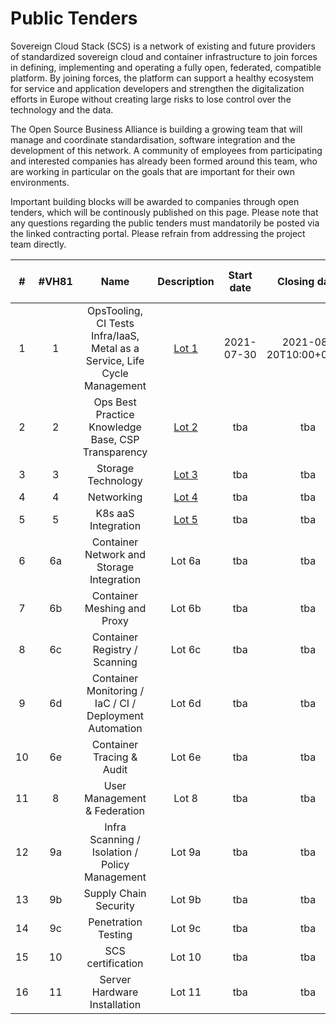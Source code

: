 # Public Tenders

Sovereign Cloud Stack (SCS) is a network of existing and future providers of standardized sovereign cloud and container infrastructure 
to join forces in defining, implementing and operating a fully open, federated, compatible platform. By joining forces, the platform 
can support a healthy ecosystem for service and application developers and strengthen the digitalization efforts in Europe without 
creating large risks to lose control over the technology and the data.

The Open Source Business Alliance is building a growing team that will manage and coordinate standardisation, software integration 
and the development of this network. A community of employees from participating and interested companies has already been formed
around this team, who are working in particular on the goals that are important for their own environments.

Important building blocks will be awarded to companies through open tenders, which will be continously published on this page. 
Please note that any questions regarding the public tenders must mandatorily be posted via the linked contracting portal.
Please refrain from addressing the project team directly.

| #  | #VH81 | Name | Description | Start date | Closing date | Link to contracting portal |
|:---:|:---:|:---:|:---:|:---:|:---:|:---:|
| 1  | 1  | OpsTooling, CI Tests Infra/IaaS, Metal as a Service, Life Cycle Management | [Lot 1](Lot1.html.en) | 2021-07-30 | 2021-08-20T10:00+02:00 | [SCS-VP01](https://www.dtvp.de/Satellite/notice/CXP4YV7RM7T) |
| 2  | 2  | Ops Best Practice Knowledge Base, CSP Transparency | [Lot 2](Lot2.html.en) | tba | tba | tba |
| 3  | 3  | Storage Technology | [Lot 3](Lot3.html.en) | tba | tba | tba |
| 4  | 4  | Networking | [Lot 4](Lot4.html.en) | tba | tba | tba |
| 5  | 5  | K8s aaS Integration | [Lot 5](Lot5.html.en) | tba | tba | tba |
| 6  | 6a | Container Network and Storage Integration | Lot 6a | tba | tba | tba |
| 7  | 6b | Container Meshing and Proxy | Lot 6b | tba | tba | tba |
| 8  | 6c | Container Registry / Scanning | Lot 6c | tba | tba | tba |
| 9  | 6d | Container Monitoring / IaC / CI / Deployment Automation | Lot 6d | tba | tba | tba |
| 10 | 6e | Container Tracing & Audit | Lot 6e | tba | tba | tba |
| 11 | 8  | User Management & Federation | Lot 8 | tba | tba | tba |
| 12 | 9a | Infra Scanning / Isolation / Policy Management | Lot 9a | tba | tba | tba |
| 13 | 9b | Supply Chain Security | Lot 9b | tba | tba | tba |
| 14 | 9c | Penetration Testing | Lot 9c | tba | tba | tba |
| 15 | 10 | SCS certification | Lot 10 | tba | tba | tba |
| 16 | 11 | Server Hardware Installation | Lot 11 | tba | tba | tba |

